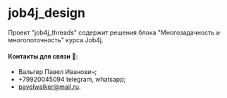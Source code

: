# job4j_design

Проект "job4j_threads" содержит решения блока "Многозадачность и многопоточность" курса Job4j.

#### Контакты для связи :iphone::
* Вальгер Павел Иванович;
* +79920045094 telegram, whatsapp;
* pavelwalker@mail.ru.